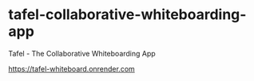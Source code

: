 # tafel-collaborative-whiteboarding-app
Tafel - The Collaborative Whiteboarding App

https://tafel-whiteboard.onrender.com
